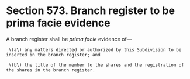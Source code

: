 # Section 573. Branch register to be prima facie evidence

A branch register shall be _prima facie_ evidence of—

     \(a\) any matters directed or authorized by this Subdivision to be inserted in the branch register; and

     \(b\) the title of the member to the shares and the registration of the shares in the branch register.

